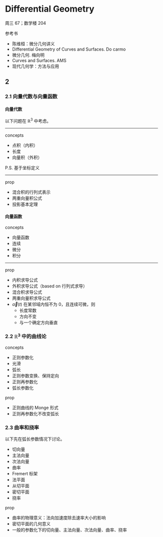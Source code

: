 # Differential Geometry

周三 67；数学楼 204

参考书

- 陈维桓：微分几何讲义
- Differential Geometry of Curves and Surfaces. Do carmo
- 微分几何. 梅向明
- Curves and Surfaces. AMS
- 现代几何学：方法与应用

## 2

### 2.1 向量代数与向量函数

#### 向量代数

以下问题在 $\mathbb{R}^3$ 中考虑。

---

concepts

- 点积（内积）
- 长度
- 向量积（外积）

P.S. 基于坐标定义

---

prop

- 混合积的行列式表示
- 两重向量积公式
- 投影基本定理

#### 向量函数

concepts

- 向量函数
- 连续
- 微分
- 积分

---

prop

- 内积求导公式
- 外积求导公式（based on 行列式求导）
- 混合积求导公式
- 两重向量积求导公式
- $\vec{a}(t)$ 在某邻域内恒不为 0，且连续可微，则
  - 长度常数
  - 方向不变
  - 与一个确定方向垂直

### 2.2 $\mathbb{R}^3$ 中的曲线论

concepts

- 正则参数化
- 光滑
- 弧长
- 正则参数变换、保持定向
- 正则再参数化
- 弧长参数化

prop

- 正则曲线的 Monge 形式
- 正则再参数化不改变弧长

### 2.3 曲率和挠率

以下先在弧长参数情况下讨论。

- 切向量
- 主法向量
- 次法向量
- 曲率
- Fremert 标架
- 法平面
- 从切平面
- 密切平面
- 挠率

prop

- 曲率的物理意义：法向加速度除去速率大小的影响
- 密切平面的几何意义
- 一般的参数化下的切向量、主法向量、次法向量、曲率、挠率


